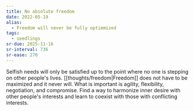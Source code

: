 ```yaml
---
title: No absolute freedom
date: 2022-05-19
alias:
  - Freedom will never be fully optimmized
tags:
  - seedlings
sr-due: 2025-11-16
sr-interval: 736
sr-ease: 270
---
```

Selfish needs will only be satisfied up to the point where no one is stepping on other people's lives. [[thoughts/freedom|Freedom]] does not have to be maximized and it never will. What is important is agility, flexibility, negotiation, and compromise. Find a way to harmonize inner desire with other people's interests and learn to coexist with those with conflicting interests.